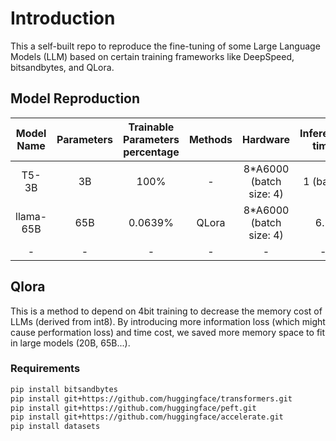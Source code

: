 # Introduction
This a self-built repo to reproduce the fine-tuning of some Large Language Models (LLM) based on certain training frameworks like DeepSpeed, bitsandbytes, and QLora.

## Model Reproduction
| Model Name | Parameters | Trainable Parameters percentage | Methods |        Hardware         | Inference time |
|:----------:|:----------:|:-------------------------------:|:-------:|:-----------------------:|:--------------:|
|   T5-3B    |     3B     |              100%               |    -    | 8*A6000 (batch size: 4) |    1 (base)    |
| llama-65B  |    65B     |             0.0639%             |  QLora  | 8*A6000 (batch size: 4) |      6.1       |
|     -      |     -      |                -                |    -    |            -            |       -        |

## Qlora
This is a method to depend on 4bit training to decrease the memory cost of LLMs (derived from int8). By introducing more information loss (which might cause performation loss) and time cost, we saved more memory
space to fit in large models (20B, 65B...).
### Requirements
```bash
pip install bitsandbytes
pip install git+https://github.com/huggingface/transformers.git 
pip install git+https://github.com/huggingface/peft.git
pip install git+https://github.com/huggingface/accelerate.git
pip install datasets
```
